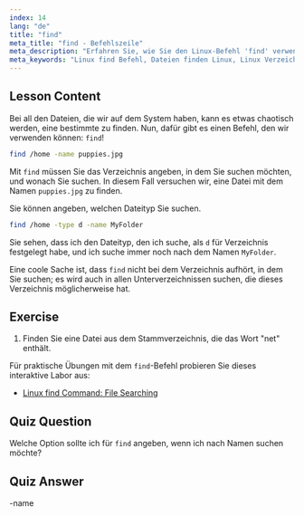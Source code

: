 ```yaml
---
index: 14
lang: "de"
title: "find"
meta_title: "find - Befehlszeile"
meta_description: "Erfahren Sie, wie Sie den Linux-Befehl 'find' verwenden, um Dateien und Verzeichnisse zu finden. Entdecken Sie grundlegende Suchoptionen und verbessern Sie Ihre Linux-Dateiverwaltungsfähigkeiten."
meta_keywords: "Linux find Befehl, Dateien finden Linux, Linux Verzeichnissuche, find Befehl Tutorial, Linux Dateiverwaltung, Linux für Anfänger, Linux Anleitung"
---
```


## Lesson Content

Bei all den Dateien, die wir auf dem System haben, kann es etwas chaotisch werden, eine bestimmte zu finden. Nun, dafür gibt es einen Befehl, den wir verwenden können: `find`!

```bash
find /home -name puppies.jpg
```

Mit `find` müssen Sie das Verzeichnis angeben, in dem Sie suchen möchten, und wonach Sie suchen. In diesem Fall versuchen wir, eine Datei mit dem Namen `puppies.jpg` zu finden.

Sie können angeben, welchen Dateityp Sie suchen.

```bash
find /home -type d -name MyFolder
```

Sie sehen, dass ich den Dateityp, den ich suche, als `d` für Verzeichnis festgelegt habe, und ich suche immer noch nach dem Namen `MyFolder`.

Eine coole Sache ist, dass `find` nicht bei dem Verzeichnis aufhört, in dem Sie suchen; es wird auch in allen Unterverzeichnissen suchen, die dieses Verzeichnis möglicherweise hat.

## Exercise

1. Finden Sie eine Datei aus dem Stammverzeichnis, die das Wort "net" enthält.

Für praktische Übungen mit dem `find`-Befehl probieren Sie dieses interaktive Labor aus:

- [Linux find Command: File Searching](https://labex.io/de/labs/linux-linux-find-command-file-searching-219191)

## Quiz Question

Welche Option sollte ich für `find` angeben, wenn ich nach Namen suchen möchte?

## Quiz Answer

-name
